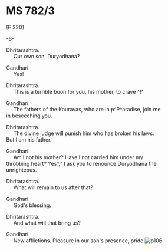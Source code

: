 # MS 782/3

[F 220]

-6-

Dhritarashtra. \
&nbsp;&nbsp;&nbsp;&nbsp;&nbsp;Our own son, Duryodhana? 

Gandhari. \
&nbsp;&nbsp;&nbsp;&nbsp;&nbsp;Yes! 

Dhritarashtra. \
&nbsp;&nbsp;&nbsp;&nbsp;&nbsp;This is a terrible boon for you, his mother, to crave ^!^

Gandhari. \
&nbsp;&nbsp;&nbsp;&nbsp;&nbsp;The fathers of the Kauravas, who are in ~~p~~^P^aradise, join me \
in beseeching you. 

Dhritarashtra. \
&nbsp;&nbsp;&nbsp;&nbsp;&nbsp;The divine judge
will punish him who has broken his laws. \
But I am his father.

Gandhari. \
&nbsp;&nbsp;&nbsp;&nbsp;&nbsp;Am I not his mother? Have I not carried him under my \
throbbing heart? Yes^,^ I ask you to renounce Duryodhana the \
unrighteous. 

Dhritarashtra. \
&nbsp;&nbsp;&nbsp;&nbsp;&nbsp;What will remain to us after that? 

Gandhari. \
&nbsp;&nbsp;&nbsp;&nbsp;&nbsp;God's blessing. 

Dhritarashtra. \
&nbsp;&nbsp;&nbsp;&nbsp;&nbsp;And what will that bring us? 

Gandhari. \
&nbsp;&nbsp;&nbsp;&nbsp;&nbsp;New afflictions. Pleasure in our son's presence, pride
![p106](MS782_3-106.jpg)
